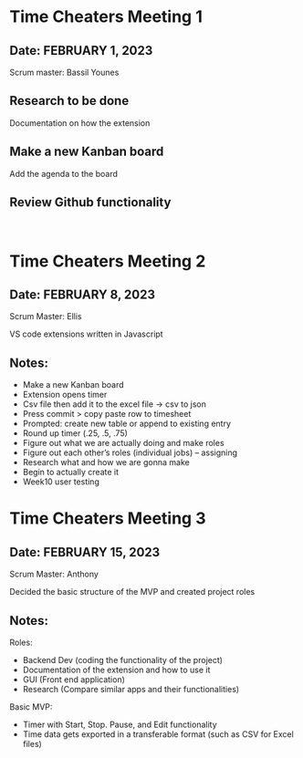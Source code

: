 # Time Cheaters Meeting 1

## Date: FEBRUARY 1, 2023

Scrum master: Bassil Younes

## Research to be done

Documentation on how the extension

## Make a new Kanban board

Add the agenda to the board

## Review Github functionality

<br>

# Time Cheaters Meeting 2

## Date: FEBRUARY 8, 2023

Scrum Master: Ellis

VS code extensions written in Javascript

## Notes:

- Make a new Kanban board
- Extension opens timer
- Csv file then add it to the excel file → csv to json
- Press commit > copy paste row to timesheet
- Prompted: create new table or append to existing entry
- Round up timer (.25, .5, .75)
- Figure out what we are actually doing and make roles
- Figure out each other’s roles (individual jobs) – assigning
- Research what and how we are gonna make
- Begin to actually create it
- Week10 user testing

# Time Cheaters Meeting 3

## Date: FEBRUARY 15, 2023

Scrum Master: Anthony

Decided the basic structure of the MVP and created project roles

## Notes:

Roles:

- Backend Dev (coding the functionality of the project)
- Documentation of the extension and how to use it
- GUI (Front end application)
- Research (Compare similar apps and their functionalities)

Basic MVP:

- Timer with Start, Stop. Pause, and Edit functionality
- Time data gets exported in a transferable format (such as CSV for Excel files)

